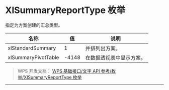 # XlSummaryReportType 枚举

指定为方案创建的汇总类型。

| 名称                | 值    | 说明                     |
|---------------------|-------|--------------------------|
| xlStandardSummary   | 1     | 并排列出方案。           |
| xlSummaryPivotTable | -4148 | 在数据透视表中显示方案。 |

> WPS 开发文档： [WPS 基础接口/文字 API 参考/枚举/XlSummaryReportType 枚举](https://qn.cache.wpscdn.cn/encs/doc/office_v19/topics/WPS%20%E5%9F%BA%E7%A1%80%E6%8E%A5%E5%8F%A3/%E6%96%87%E5%AD%97%20API%20%E5%8F%82%E8%80%83/%E6%9E%9A%E4%B8%BE/XlSummaryReportType%20%E6%9E%9A%E4%B8%BE.html)

------------------------------------------------------------------------
